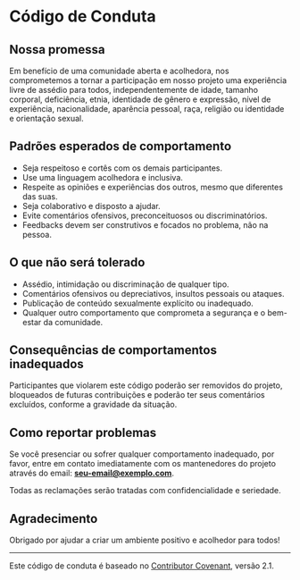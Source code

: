 # Código de Conduta

## Nossa promessa

Em benefício de uma comunidade aberta e acolhedora, nos comprometemos a tornar a participação em nosso projeto uma experiência livre de assédio para todos, independentemente de idade, tamanho corporal, deficiência, etnia, identidade de gênero e expressão, nível de experiência, nacionalidade, aparência pessoal, raça, religião ou identidade e orientação sexual.

## Padrões esperados de comportamento

- Seja respeitoso e cortês com os demais participantes.
- Use uma linguagem acolhedora e inclusiva.
- Respeite as opiniões e experiências dos outros, mesmo que diferentes das suas.
- Seja colaborativo e disposto a ajudar.
- Evite comentários ofensivos, preconceituosos ou discriminatórios.
- Feedbacks devem ser construtivos e focados no problema, não na pessoa.

## O que não será tolerado

- Assédio, intimidação ou discriminação de qualquer tipo.
- Comentários ofensivos ou depreciativos, insultos pessoais ou ataques.
- Publicação de conteúdo sexualmente explícito ou inadequado.
- Qualquer outro comportamento que comprometa a segurança e o bem-estar da comunidade.

## Consequências de comportamentos inadequados

Participantes que violarem este código poderão ser removidos do projeto, bloqueados de futuras contribuições e poderão ter seus comentários excluídos, conforme a gravidade da situação.

## Como reportar problemas

Se você presenciar ou sofrer qualquer comportamento inadequado, por favor, entre em contato imediatamente com os mantenedores do projeto através do email: **seu-email@exemplo.com**.

Todas as reclamações serão tratadas com confidencialidade e seriedade.

## Agradecimento

Obrigado por ajudar a criar um ambiente positivo e acolhedor para todos!

---

Este código de conduta é baseado no [Contributor Covenant](https://www.contributor-covenant.org/), versão 2.1.
